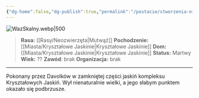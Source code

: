 ```yaml
---
{"dg-home":false,"dg-publish":true,"permalink":"/postacie/stworzenia-nierozumne/waz-skalny/","dgPassFrontmatter":true}
---
```


![WazSkalny.webp|500](/img/user/Vault/Grafiki/Stworzenia%20nierozumne/WazSkalny.webp)

> **Rasa:** [[Rasy/Neozwierzęta\|Mutwąż]]
> **Pochodzenie:** [[Miasta/Kryształowe Jaskinie\|Kryształowe Jaskinie]]
> **Dom:** [[Miasta/Kryształowe Jaskinie\|Kryształowe Jaskinie]]
> **Status:** Martwy
> **Wiek:** ??
> **Zawód**: brak
> **Organizacja:** brak

---

Pokonany przez Davolków w zamkniętej części jaskiń kompleksu Kryształowych Jaskiń. Wył nienaturalnie wielki, a jego słabym punktem okazało się podbrzusze.